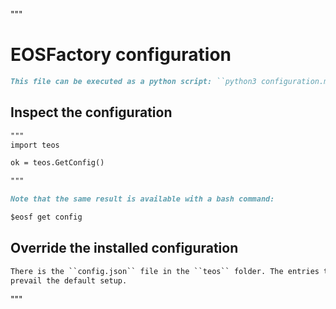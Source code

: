 """
# EOSFactory configuration

```md
This file can be executed as a python script: ``python3 configuration.md``.
```

## Inspect the configuration

```md
"""
import teos

ok = teos.GetConfig()

"""
```
```md
Note that the same result is available with a bash command:
```
```md
$eosf get config
```


## Override the installed configuration

```md
There is the ``config.json`` file in the ``teos`` folder. The entries there 
prevail the default setup.
```
"""